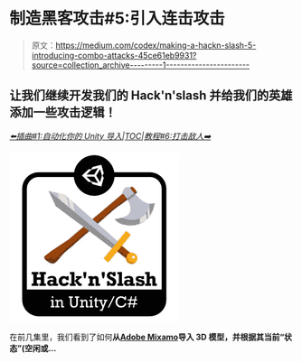 # 制造黑客攻击#5:引入连击攻击

> 原文：<https://medium.com/codex/making-a-hackn-slash-5-introducing-combo-attacks-45ce61eb9931?source=collection_archive---------1----------------------->

## 让我们继续开发我们的 Hack'n'slash 并给我们的英雄添加一些攻击逻辑！

[*⬅️插曲#1:自动化你的 Unity 导入*](/codex/hackn-slash-interlude-1-automating-your-unity-imports-cd2ae594bf5c)*|*[*TOC*](/c-sharp-progarmming/making-a-hackn-slash-game-in-unity-c-6ec315e75816)*|*[*教程#6:打击敌人➡️*](https://mina-pecheux.medium.com/making-a-hackn-slash-6-hitting-enemies-733ef33c0b36)

![](img/0e73857ff8ae127ce74f6268637947f5.png)

在前几集里，我们看到了如何**从**[**Adobe Mixamo**](https://www.mixamo.com/)**导入 3D 模型，并根据其当前“状态”(空闲或…**